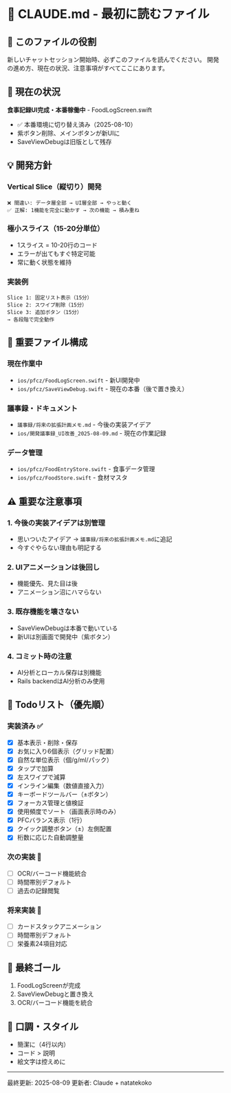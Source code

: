 # 🤖 CLAUDE.md - 最初に読むファイル

## 📌 このファイルの役割
新しいチャットセッション開始時、必ずこのファイルを読んでください。
開発の進め方、現在の状況、注意事項がすべてここにあります。

## 🚀 現在の状況
**食事記録UI完成・本番稼働中** - FoodLogScreen.swift
- ✅ 本番環境に切り替え済み（2025-08-10）
- 紫ボタン削除、メインボタンが新UIに
- SaveViewDebugは旧版として残存

## 💡 開発方針

### Vertical Slice（縦切り）開発
```
❌ 間違い: データ層全部 → UI層全部 → やっと動く
✅ 正解: 1機能を完全に動かす → 次の機能 → 積み重ね
```

### 極小スライス（15-20分単位）
- 1スライス = 10-20行のコード
- エラーが出てもすぐ特定可能
- 常に動く状態を維持

### 実装例
```
Slice 1: 固定リスト表示（15分）
Slice 2: スワイプ削除（15分）
Slice 3: 追加ボタン（15分）
→ 各段階で完全動作
```

## 📁 重要ファイル構成

### 現在作業中
- `ios/pfcz/FoodLogScreen.swift` - 新UI開発中
- `ios/pfcz/SaveViewDebug.swift` - 現在の本番（後で置き換え）

### 議事録・ドキュメント
- `議事録/将来の拡張計画メモ.md` - 今後の実装アイデア
- `ios/開発議事録_UI改善_2025-08-09.md` - 現在の作業記録

### データ管理
- `ios/pfcz/FoodEntryStore.swift` - 食事データ管理
- `ios/pfcz/FoodStore.swift` - 食材マスタ

## ⚠️ 重要な注意事項

### 1. 今後の実装アイデアは別管理
- 思いついたアイデア → `議事録/将来の拡張計画メモ.md`に追記
- 今すぐやらない理由も明記する

### 2. UIアニメーションは後回し
- 機能優先、見た目は後
- アニメーション沼にハマらない

### 3. 既存機能を壊さない
- SaveViewDebugは本番で動いている
- 新UIは別画面で開発中（紫ボタン）

### 4. コミット時の注意
- AI分析とローカル保存は別機能
- Rails backendはAI分析のみ使用

## 📝 Todoリスト（優先順）

### 実装済み ✅
- [x] 基本表示・削除・保存
- [x] お気に入り6個表示（グリッド配置）
- [x] 自然な単位表示（個/g/ml/パック）
- [x] タップで加算
- [x] 左スワイプで減算
- [x] インライン編集（数値直接入力）
- [x] キーボードツールバー（±ボタン）
- [x] フォーカス管理と値検証
- [x] 使用頻度でソート（画面表示時のみ）
- [x] PFCバランス表示（1行）
- [x] クイック調整ボタン（±）左側配置
- [x] 桁数に応じた自動調整量

### 次の実装 🔄
- [ ] OCR/バーコード機能統合
- [ ] 時間帯別デフォルト
- [ ] 過去の記録閲覧

### 将来実装 📅
- [ ] カードスタックアニメーション
- [ ] 時間帯別デフォルト
- [ ] 栄養素24項目対応

## 🎯 最終ゴール
1. FoodLogScreenが完成
2. SaveViewDebugと置き換え
3. OCR/バーコード機能を統合

## 💬 口調・スタイル
- 簡潔に（4行以内）
- コード > 説明
- 絵文字は控えめに

---
最終更新: 2025-08-09
更新者: Claude + natatekoko
